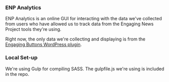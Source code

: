 ### ENP Analytics
ENP Analytics is an online GUI for interacting with the data we've collected from users who have allowed us to track data from the Engaging News Project tools they're using.

Right now, the only data we're collecting and displaying is from the <a href="https://github.com/engagingnewsproject/engaging-buttons">Engaging Buttons WordPress plugin</a>.

### Local Set-up
We're using Gulp for compiling SASS. The gulpfile.js we're using is included in the repo.
